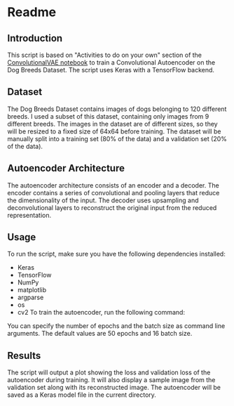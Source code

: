 # Readme
## Introduction
This script is based on "Activities to do on your own" section of the [ConvolutionalVAE notebook](https://git.arts.ac.uk/rfiebrink/ExploringMachineIntelligence_Spring2023/blob/main/week4/ConvolutionalVAE.ipynb) to train a Convolutional Autoencoder on the Dog Breeds Dataset. The script uses Keras with a TensorFlow backend.

## Dataset
The Dog Breeds Dataset contains images of dogs belonging to 120 different breeds. I used a subset of this dataset, containing only images from 9 different breeds. The images in the dataset are of different sizes, so they will be resized to a fixed size of 64x64 before training. The dataset will be manually split into a training set (80% of the data) and a validation set (20% of the data).

## Autoencoder Architecture
The autoencoder architecture consists of an encoder and a decoder. The encoder contains a series of convolutional and pooling layers that reduce the dimensionality of the input. The decoder uses upsampling and deconvolutional layers to reconstruct the original input from the reduced representation.

## Usage
To run the script, make sure you have the following dependencies installed:

- Keras
- TensorFlow
- NumPy
- matplotlib
- argparse
- os
- cv2
To train the autoencoder, run the following command:

You can specify the number of epochs and the batch size as command line arguments. The default values are 50 epochs and 16 batch size.

## Results
The script will output a plot showing the loss and validation loss of the autoencoder during training. It will also display a sample image from the validation set along with its reconstructed image. The autoencoder will be saved as a Keras model file in the current directory.

